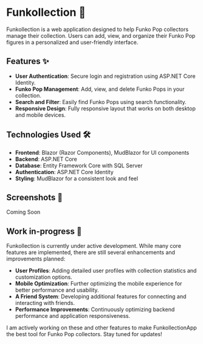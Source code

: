 # Funkollection 🎉

Funkollection is a web application designed to help Funko Pop collectors manage their collection. Users can add, view, and organize their Funko Pop figures in a personalized and user-friendly interface.

## Features ✨

- **User Authentication**: Secure login and registration using ASP.NET Core Identity.
- **Funko Pop Management**: Add, view, and delete Funko Pops in your collection.
- **Search and Filter**: Easily find Funko Pops using search functionality.
- **Responsive Design**: Fully responsive layout that works on both desktop and mobile devices.

## Technologies Used 🛠️

- **Frontend**: Blazor (Razor Components), MudBlazor for UI components
- **Backend**: ASP.NET Core
- **Database**: Entity Framework Core with SQL Server
- **Authentication**: ASP.NET Core Identity
- **Styling**: MudBlazor for a consistent look and feel

## Screenshots 📸

Coming Soon

## Work in-progress 🚧
Funkollection is currently under active development. While many core features are implemented, there are still several enhancements and improvements planned:

- **User Profiles**: Adding detailed user profiles with collection statistics and customization options.
- **Mobile Optimization**: Further optimizing the mobile experience for better performance and usability.
- **A Friend System**: Developing additional features for connecting and interacting with friends.
- **Performance Improvements**: Continuously optimizing backend performance and application responsiveness.

I am actively working on these and other features to make FunkollectionApp the best tool for Funko Pop collectors. Stay tuned for updates!
